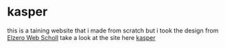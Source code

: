 # kasper
this is a taining website that i made from scratch but i took the design from [Elzero Web Scholl](https://elzero.org)
take a look at the site here [kasper](https://oumar-1.github.io/kasper/)
